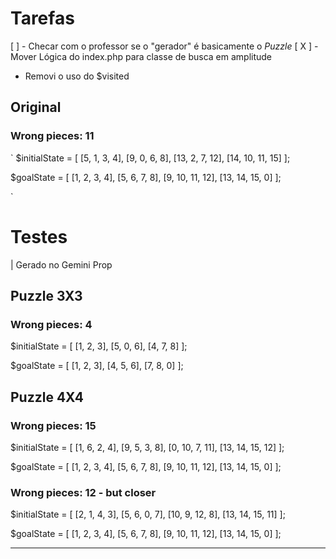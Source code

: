 # Tarefas

[ ] - Checar com o professor se o "gerador" é basicamente o _Puzzle_
[ X ] - Mover Lógica do index.php para classe de busca em amplitude

- Removi o uso do $visited

## Original

### Wrong pieces: 11

`
$initialState = [
[5, 1, 3, 4],
[9, 0, 6, 8],
[13, 2, 7, 12],
[14, 10, 11, 15]
];

$goalState = [
[1, 2, 3, 4],
[5, 6, 7, 8],
[9, 10, 11, 12],
[13, 14, 15, 0]
];

`

# Testes

| Gerado no Gemini Prop

## Puzzle 3X3

### Wrong pieces: 4

$initialState = [
[1, 2, 3],
[5, 0, 6],
[4, 7, 8]
];

$goalState = [
[1, 2, 3],
[4, 5, 6],
[7, 8, 0]
];

## Puzzle 4X4

### Wrong pieces: 15

$initialState = [
[1, 6, 2, 4],
[9, 5, 3, 8],
[0, 10, 7, 11],
[13, 14, 15, 12]
];

$goalState = [
[1, 2, 3, 4],
[5, 6, 7, 8],
[9, 10, 11, 12],
[13, 14, 15, 0]
];

### Wrong pieces: 12 - but closer

$initialState = [
[2, 1, 4, 3],
[5, 6, 0, 7],
[10, 9, 12, 8],
[13, 14, 15, 11]
];

$goalState = [
[1, 2, 3, 4],
[5, 6, 7, 8],
[9, 10, 11, 12],
[13, 14, 15, 0]
];

---
